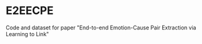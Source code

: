 # E2EECPE
Code and dataset for paper "End-to-end Emotion-Cause Pair Extraction via Learning to Link"
